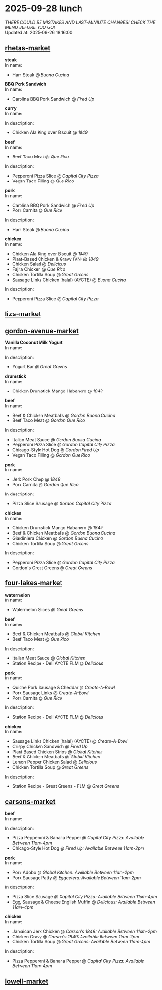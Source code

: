 # 2025-09-28 lunch  
*THERE COULD BE MISTAKES AND LAST-MINIUTE CHANGES! CHECK THE MENU BEFORE YOU GO!*  
Updated at: 2025-09-26 18:16:00  
## [rhetas-market](https://wisc-housingdining.nutrislice.com/menu/rhetas-market/lunch/2025-09-28)  
**steak**  
In name:   
 - Ham Steak @ *Buona Cucina*  
  
**BBQ Pork Sandwich**  
In name:   
 - Carolina BBQ Pork Sandwich @ *Fired Up*  
  
**curry**  
In name:   
  
In description:   
 - Chicken Ala King over Biscuit @ *1849*  
  
**beef**  
In name:   
 - Beef Taco Meat @ *Que Rico*  
  
In description:   
 - Pepperoni Pizza Slice @ *Capital City Pizza*  
 - Vegan Taco Filling @ *Que Rico*  
  
**pork**  
In name:   
 - Carolina BBQ Pork Sandwich @ *Fired Up*  
 - Pork Carnita @ *Que Rico*  
  
In description:   
 - Ham Steak @ *Buona Cucina*  
  
**chicken**  
In name:   
 - Chicken Ala King over Biscuit @ *1849*  
 - Plant-Based Chicken & Gravy (VN) @ *1849*  
 - Chicken Salad @ *Delicious*  
 - Fajita Chicken @ *Que Rico*  
 - Chicken Tortilla Soup @ *Great Greens*  
 - Sausage Links Chicken (halal) (AYCTE) @ *Buona Cucina*  
  
In description:   
 - Pepperoni Pizza Slice @ *Capital City Pizza*  
  
## [lizs-market](https://wisc-housingdining.nutrislice.com/menu/lizs-market/lunch/2025-09-28)  
## [gordon-avenue-market](https://wisc-housingdining.nutrislice.com/menu/gordon-avenue-market/lunch/2025-09-28)  
**Vanilla Coconut Milk Yogurt**  
In name:   
  
In description:   
 - Yogurt Bar @ *Great Greens*  
  
**drumstick**  
In name:   
 - Chicken Drumstick Mango Habanero @ *1849*  
  
**beef**  
In name:   
 - Beef & Chicken Meatballs @ *Gordon Buona Cucina*  
 - Beef Taco Meat @ *Gordon Que Rico*  
  
In description:   
 - Italian Meat Sauce @ *Gordon Buona Cucina*  
 - Pepperoni Pizza Slice @ *Gordon Capital City Pizza*  
 - Chicago-Style Hot Dog @ *Gordon Fired Up*  
 - Vegan Taco Filling @ *Gordon Que Rico*  
  
**pork**  
In name:   
 - Jerk Pork Chop @ *1849*  
 - Pork Carnita @ *Gordon Que Rico*  
  
In description:   
 - Pizza Slice Sausage @ *Gordon Capital City Pizza*  
  
**chicken**  
In name:   
 - Chicken Drumstick Mango Habanero @ *1849*  
 - Beef & Chicken Meatballs @ *Gordon Buona Cucina*  
 - Giardiniera Chicken @ *Gordon Buona Cucina*  
 - Chicken Tortilla Soup @ *Great Greens*  
  
In description:   
 - Pepperoni Pizza Slice @ *Gordon Capital City Pizza*  
 - Gordon's Great Greens @ *Great Greens*  
  
## [four-lakes-market](https://wisc-housingdining.nutrislice.com/menu/four-lakes-market/lunch/2025-09-28)  
**watermelon**  
In name:   
 - Watermelon Slices @ *Great Greens*  
  
**beef**  
In name:   
 - Beef & Chicken Meatballs @ *Global Kitchen*  
 - Beef Taco Meat @ *Que Rico*  
  
In description:   
 - Italian Meat Sauce @ *Global Kitchen*  
 - Station Recipe - Deli  AYCTE FLM @ *Delicious*  
  
**pork**  
In name:   
 - Quiche Pork Sausage & Cheddar @ *Create-A-Bowl*  
 - Pork Sausage Links @ *Create-A-Bowl*  
 - Pork Carnita @ *Que Rico*  
  
In description:   
 - Station Recipe - Deli  AYCTE FLM @ *Delicious*  
  
**chicken**  
In name:   
 - Sausage Links Chicken (halal) (AYCTE) @ *Create-A-Bowl*  
 - Crispy Chicken Sandwich @ *Fired Up*  
 - Plant Based Chicken Strips @ *Global Kitchen*  
 - Beef & Chicken Meatballs @ *Global Kitchen*  
 - Lemon Pepper Chicken Salad @ *Delicious*  
 - Chicken Tortilla Soup @ *Great Greens*  
  
In description:   
 - Station Recipe - Great Greens - FLM @ *Great Greens*  
  
## [carsons-market](https://wisc-housingdining.nutrislice.com/menu/carsons-market/lunch/2025-09-28)  
**beef**  
In name:   
  
In description:   
 - Pizza Pepperoni & Banana Pepper @ *Capital City Pizza:  Available Between 11am-4pm*  
 - Chicago-Style Hot Dog @ *Fired Up:  Available Between 11am-2pm*  
  
**pork**  
In name:   
 - Pork Adobo @ *Global Kitchen:  Available Between 11am-2pm*  
 - Pork Sausage Patty @ *Eggcetera:  Available Between 11am-2pm*  
  
In description:   
 - Pizza Slice Sausage @ *Capital City Pizza:  Available Between 11am-4pm*  
 - Egg, Sausage & Cheese English Muffin @ *Delicious:  Available Between 11am-4pm*  
  
**chicken**  
In name:   
 - Jamaican Jerk Chicken @ *Carson's 1849:  Available Between 11am-2pm*  
 - Chicken Gravy @ *Carson's 1849:  Available Between 11am-2pm*  
 - Chicken Tortilla Soup @ *Great Greens:  Available Between 11am-4pm*  
  
In description:   
 - Pizza Pepperoni & Banana Pepper @ *Capital City Pizza:  Available Between 11am-4pm*  
  
## [lowell-market](https://wisc-housingdining.nutrislice.com/menu/lowell-market/lunch/2025-09-28)  
  
